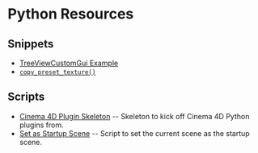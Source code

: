 # Python Resources

## Snippets

- [TreeViewCustomGui Example](https://gist.github.com/NiklasRosenstein/632e39a9b4dda391fe54)
- [`copy_preset_texture()`](https://gist.github.com/NiklasRosenstein/fa9c9f72fa819dc001e4)

## Scripts

- [Cinema 4D Plugin Skeleton](https://gist.github.com/NiklasRosenstein/a7a406269276d2e0fccc)
  -- Skeleton to kick off Cinema 4D Python plugins from.
- [Set as Startup Scene](https://gist.github.com/NiklasRosenstein/14fe4a9162e90ff90151)
  --  Script to set the current scene as the startup scene.

